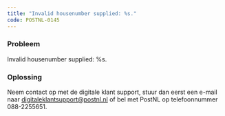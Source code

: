 ```yaml
---
title: "Invalid housenumber supplied: %s."
code: POSTNL-0145
---
```

### Probleem

Invalid housenumber supplied: %s.

### Oplossing

Neem contact op met de digitale klant support, stuur dan eerst een e-mail naar [digitaleklantsupport@postnl.nl](mailto:digitaleklantsupport@postnl.nl) of bel met PostNL op telefoonnummer 088-2255651.
